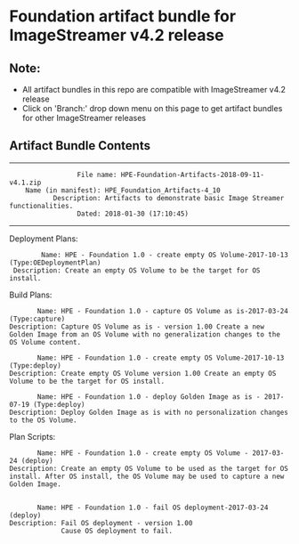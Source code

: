 
# Foundation artifact bundle for ImageStreamer v4.2 release

## Note: 
- All artifact bundles in this repo are compatible with ImageStreamer v4.2 release
- Click on 'Branch:' drop down menu on this page to get artifact bundles for other ImageStreamer releases

## Artifact Bundle Contents

--------------------------------------------------------------------------------

	                 File name: HPE-Foundation-Artifacts-2018-09-11-v4.1.zip
		Name (in manifest): HPE_Foundation_Artifacts-4_10
		       Description: Artifacts to demonstrate basic Image Streamer functionalities. 
		             Dated: 2018-01-30 (17:10:45)

--------------------------------------------------------------------------------

Deployment Plans:

	        Name: HPE - Foundation 1.0 - create empty OS Volume-2017-10-13 (Type:OEDeploymentPlan)
	 Description: Create an empty OS Volume to be the target for OS install. 



Build Plans:

	       Name: HPE - Foundation 1.0 - capture OS Volume as is-2017-03-24 (Type:capture)
	Description: Capture OS Volume as is - version 1.00 Create a new Golden Image from an OS Volume with no generalization changes to the OS Volume content.

	       Name: HPE - Foundation 1.0 - create empty OS Volume-2017-10-13 (Type:deploy)
	Description: Create empty OS Volume version 1.00 Create an empty OS Volume to be the target for OS install.

	       Name: HPE - Foundation 1.0 - deploy Golden Image as is - 2017-07-19 (Type:deploy)
	Description: Deploy Golden Image as is with no personalization changes to the OS Volume. 



Plan Scripts:

	       Name: HPE - Foundation 1.0 - create empty OS Volume - 2017-03-24 (deploy)
	Description: Create an empty OS Volume to be used as the target for OS install. After OS install, the OS Volume may be used to capture a new Golden Image.


	       Name: HPE - Foundation 1.0 - fail OS deployment-2017-03-24 (deploy)
	Description: Fail OS deployment - version 1.00 
	             Cause OS deployment to fail.

